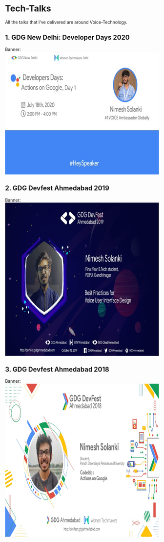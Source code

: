 # Tech-Talks

All the talks that I've delivered are around Voice-Technology.  

## 1. GDG New Delhi: Developer Days 2020

Banner: <img src="./Developer-Days-GDG-New-Delhi-2020/banner.jpeg" alt="Speaker banner" height="400" title="Speaker banner"/>

## 2. GDG Devfest Ahmedabad 2019

Banner: <img src="./DevFest-Ahmedabad-2019/banner.jpg" alt="Speaker banner" height="500" title="Speaker banner"/>

## 3. GDG Devfest Ahmedabad 2018

Banner: <img src="./DevFest-Ahmedabad-2018/banner.jpeg" alt="Speaker banner" height="500" title="Speaker banner"/>
